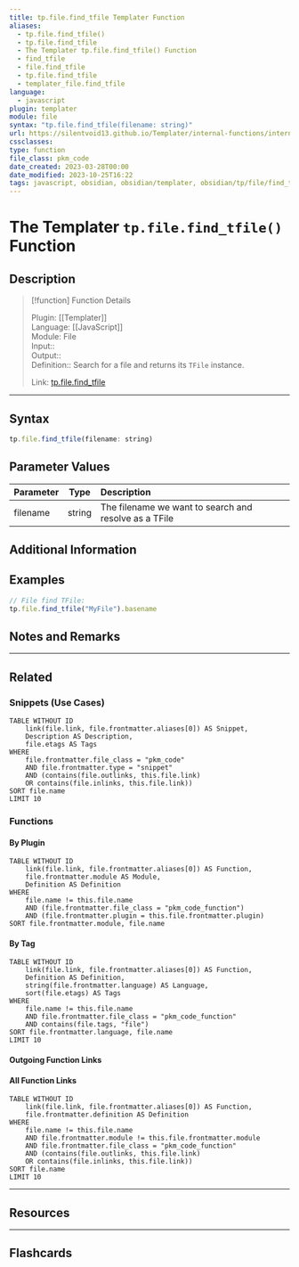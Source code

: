 ```yaml
---
title: tp.file.find_tfile Templater Function
aliases:
  - tp.file.find_tfile()
  - tp.file.find_tfile
  - The Templater tp.file.find_tfile() Function
  - find_tfile
  - file.find_tfile
  - tp.file.find_tfile
  - templater_file.find_tfile
language:
  - javascript
plugin: templater
module: file
syntax: "tp.file.find_tfile(filename: string)"
url: https://silentvoid13.github.io/Templater/internal-functions/internal-modules/file-module.html#tpfilefind_tfilefilename-string
cssclasses:
type: function
file_class: pkm_code
date_created: 2023-03-28T00:00
date_modified: 2023-10-25T16:22
tags: javascript, obsidian, obsidian/templater, obsidian/tp/file/find_tfile
---
```

# The Templater `tp.file.find_tfile()` Function

## Description

> [!function] Function Details
> 
> Plugin: [[Templater]]  
> Language: [[JavaScript]]  
> Module: File  
> Input::  
> Output::  
> Definition:: Search for a file and returns its `TFile` instance.  
>  
> Link: [tp.file.find_tfile](https://silentvoid13.github.io/Templater/internal-functions/internal-modules/file-module.html#tpfilefind_tfilefilename-string)

---

## Syntax

```javascript
tp.file.find_tfile(filename: string)
```

## Parameter Values

| Parameter |  Type  | Description                                           |
|:--------- |:------:|:----------------------------------------------------- |
| filename  | string | The filename we want to search and resolve as a TFile |

## Additional Information

## Examples

```javascript
// File find TFile: 
tp.file.find_tfile("MyFile").basename
```

## Notes and Remarks

---

## Related

### Snippets (Use Cases)

<!-- Query limit 10  -->

```dataview
TABLE WITHOUT ID
	link(file.link, file.frontmatter.aliases[0]) AS Snippet,
	Description AS Description,
	file.etags AS Tags
WHERE 
	file.frontmatter.file_class = "pkm_code"
	AND file.frontmatter.type = "snippet"
	AND (contains(file.outlinks, this.file.link)
	OR contains(file.inlinks, this.file.link))
SORT file.name
LIMIT 10
```

### Functions

#### By Plugin

```dataview
TABLE WITHOUT ID
	link(file.link, file.frontmatter.aliases[0]) AS Function,
	file.frontmatter.module AS Module,
	Definition AS Definition
WHERE 
	file.name != this.file.name
	AND (file.frontmatter.file_class = "pkm_code_function")
	AND (file.frontmatter.plugin = this.file.frontmatter.plugin)
SORT file.frontmatter.module, file.name
```

#### By Tag

<!-- Add tags in contains function as needed  -->  
<!-- Query limit 10  -->

```dataview
TABLE WITHOUT ID
	link(file.link, file.frontmatter.aliases[0]) AS Function,
	Definition AS Definition,
	string(file.frontmatter.language) AS Language,
	sort(file.etags) AS Tags
WHERE 
	file.name != this.file.name
	AND file.frontmatter.file_class = "pkm_code_function"
	AND contains(file.tags, "file")
SORT file.frontmatter.language, file.name
LIMIT 10
```

#### Outgoing Function Links

<!-- Link related functions here -->

#### All Function Links

<!-- Excluding functions of the same module  -->  
<!-- Query limit 10  -->

```dataview
TABLE WITHOUT ID
	link(file.link, file.frontmatter.aliases[0]) AS Function,
	file.frontmatter.definition AS Definition
WHERE 
	file.name != this.file.name
	AND file.frontmatter.module != this.file.frontmatter.module 
	AND file.frontmatter.file_class = "pkm_code_function"
	AND (contains(file.outlinks, this.file.link)
	OR contains(file.inlinks, this.file.link))
SORT file.name
LIMIT 10
```

---

## Resources

---

## Flashcards
